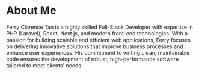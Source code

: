 # About Me

Ferry Clarence Tan is a highly skilled Full-Stack Developer with expertise in PHP (Laravel), React, Next.js, and modern front-end technologies. With a passion for building scalable and efficient web applications, Ferry focuses on delivering innovative solutions that improve business processes and enhance user experiences. His commitment to writing clean, maintainable code ensures the development of robust, high-performance software tailored to meet clients' needs.
